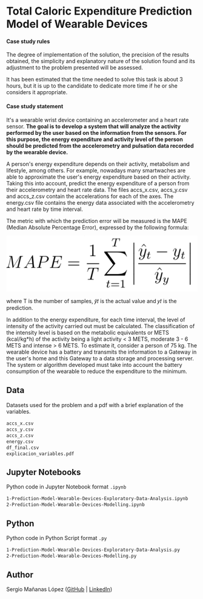 # Total Caloric Expenditure Prediction Model of Wearable Devices

#### Case study rules
The degree of implementation of the solution, the precision of the results obtained, the simplicity and explanatory nature of the solution found and its adjustment to the problem presented will be assessed.

It has been estimated that the time needed to solve this task is about 3 hours, but it is up to the candidate to dedicate more time if he or she considers it appropriate.

#### Case study statement
It's a wearable wrist device containing an accelerometer and a heart rate sensor. __The goal is to develop a system that will analyze the activity performed by the user based on the information from the sensors. For this purpose, the energy expenditure and activity level of the person should be predicted from the accelerometry and pulsation data recorded by the wearable device.__

A person's energy expenditure depends on their activity, metabolism and lifestyle, among others. For example, nowadays many smartwaches are able to approximate the user's energy expenditure based on their activity. Taking this into account, predict the energy expenditure of a person from their accelerometry and heart rate data. The files accs_x.csv, accs_y.csv and accs_z.csv contain the accelerations for each of the axes. The energy.csv file contains the energy data associated with the accelerometry and heart rate by time interval. 

The metric with which the prediction error will be measured is the MAPE (Median Absolute Percentage Error), expressed by the following formula:
<p align="center">
  <img src="https://github.com/sergiomlop/Total-Caloric-Expenditure-Prediction-Model-of-Wearable-Devices/blob/main/data/MAPE%20formula.png">
</p>

where T is the number of samples, 𝑦̂𝑡 is the actual value and 𝑦𝑡 is the prediction.  

In addition to the energy expenditure, for each time interval, the level of intensity of the activity carried out must be calculated. The classification of the intensity level is based on the metabolic equivalents or METS (kcal/kg*h) of the activity being a light activity < 3 METS, moderate 3 - 6 METS and intense > 6 METS. To estimate it, consider a person of 75 kg.
The wearable device has a battery and transmits the information to a Gateway in the user's home and this Gateway to a data storage and processing server. The system or algorithm developed must take into account the battery consumption of the wearable to reduce the expenditure to the minimum.

## Data

Datasets used for the problem and a pdf with a brief explanation of the variables.

	accs_x.csv
	accs_y.csv
	accs_z.csv
	energy.csv
	df_final.csv
	explicacion_variables.pdf

## Jupyter Notebooks

Python code in Jupyter Notebook format `.ipynb`

	1-Prediction-Model-Wearable-Devices-Exploratory-Data-Analysis.ipynb
	2-Prediction-Model-Wearable-Devices-Modelling.ipynb

## Python

Python code in Python Script format `.py`

	1-Prediction-Model-Wearable-Devices-Exploratory-Data-Analysis.py
	2-Prediction-Model-Wearable-Devices-Modelling.py

## Author
Sergio Mañanas López ([GitHub](https://github.com/sergiomlop) | [LinkedIn](https://www.linkedin.com/in/sergiomananaslopez/))  
